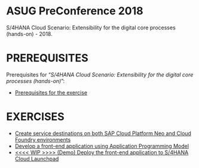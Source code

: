 # ASUG PreConference 2018
S/4HANA Cloud Scenario: Extensibility for the digital core processes (hands-on) - 2018.


# PREREQUISITES
Prerequisites for “*S/4HANA Cloud Scenario: Extensibility for the digital core processes (hands-on)*”:

- [Prerequisites for the exercise](Prerequisites/Prerequisites.md)

# EXERCISES

- [Create service destinations on both SAP Cloud Platform Neo and Cloud Foundry environments](Exercises/Exercise1/Exercise1.md)
- [Develop a front-end application using Application Programming Model](Exercises/Exercise2/Exercise2.md)
- [<<<< WIP >>>> (Demo) Deploy the front-end application to S/4HANA Cloud Launchpad](Exercises/Exercise3/Exercise3.md)


